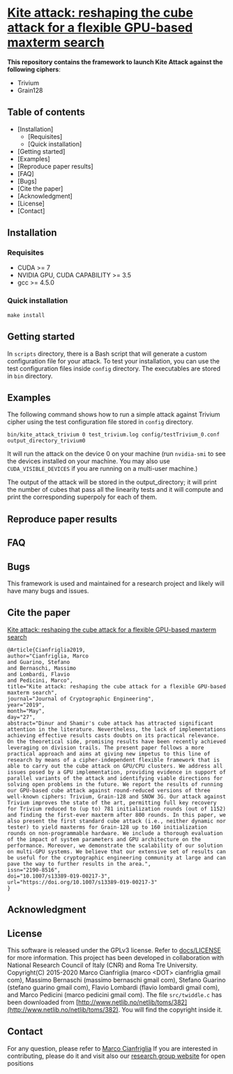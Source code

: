 # [Kite attack: reshaping the cube attack for a flexible GPU-based maxterm search](https://doi.org/10.1007/s13389-019-00217-3)

**This repository contains the framework to launch Kite Attack against the following ciphers**:
 - Trivium
 - Grain128

## Table of contents
- [Installation]
    * [Requisites]
    * [Quick installation]
- [Getting started]
- [Examples]
- [Reproduce paper results]
- [FAQ]
- [Bugs]
- [Cite the paper]
- [Acknowledgment]
- [License]
- [Contact]

## Installation

### Requisites
- CUDA >= 7
- NVIDIA GPU, CUDA CAPABILITY >= 3.5
- gcc >= 4.5.0

### Quick installation
```make install```

## Getting started
In ```scripts``` directory, there is a Bash script that will generate a custom configuration file for your attack.
To test your installation, you can use the test configuration files inside ```config``` directory.
The executables are stored in ```bin``` directory.
## Examples
The following command shows how to run a simple attack against Trivium cipher using the test configuration file stored in ```config``` directory.

```bin/kite_attack_trivium 0 test_trivium.log config/testTrivium_0.conf output_directory_trivium0 ```

It will run the attack on the device 0 on your machine (run ```nvidia-smi``` to see the devices installed on your machine. You may also use ```CUDA_VISIBLE_DEVICES``` if you are running on a multi-user machine.) 

The output of the attack will be stored in the output_directory; it will print the number of cubes that pass all the linearity tests and it will compute and print the corresponding superpoly for each of them.
## Reproduce paper results

## FAQ

## Bugs
This framework is used and maintained for a research project and likely will have many bugs and issues.


## Cite the paper
[Kite attack: reshaping the cube attack for a flexible GPU-based maxterm search](https://doi.org/10.1007/s13389-019-00217-3)
```
@Article{Cianfriglia2019,
author="Cianfriglia, Marco
and Guarino, Stefano
and Bernaschi, Massimo
and Lombardi, Flavio
and Pedicini, Marco",
title="Kite attack: reshaping the cube attack for a flexible GPU-based maxterm search",
journal="Journal of Cryptographic Engineering",
year="2019",
month="May",
day="27",
abstract="Dinur and Shamir's cube attack has attracted significant attention in the literature. Nevertheless, the lack of implementations achieving effective results casts doubts on its practical relevance. On the theoretical side, promising results have been recently achieved leveraging on division trails. The present paper follows a more practical approach and aims at giving new impetus to this line of research by means of a cipher-independent flexible framework that is able to carry out the cube attack on GPU/CPU clusters. We address all issues posed by a GPU implementation, providing evidence in support of parallel variants of the attack and identifying viable directions for solving open problems in the future. We report the results of running our GPU-based cube attack against round-reduced versions of three well-known ciphers: Trivium, Grain-128 and SNOW 3G. Our attack against Trivium improves the state of the art, permitting full key recovery for Trivium reduced to (up to) 781 initialization rounds (out of 1152) and finding the first-ever maxterm after 800 rounds. In this paper, we also present the first standard cube attack (i.e., neither dynamic nor tester) to yield maxterms for Grain-128 up to 160 initialization rounds on non-programmable hardware. We include a thorough evaluation of the impact of system parameters and GPU architecture on the performance. Moreover, we demonstrate the scalability of our solution on multi-GPU systems. We believe that our extensive set of results can be useful for the cryptographic engineering community at large and can pave the way to further results in the area.",
issn="2190-8516",
doi="10.1007/s13389-019-00217-3",
url="https://doi.org/10.1007/s13389-019-00217-3"
}                                  
```

## Acknowledgment

## License
This software is released under the GPLv3 license.
Refer to [docs/LICENSE](docs/LICENSE) for more information.
This project has been developed in collaboration with National Research Council of Italy (CNR) and Roma Tre University.
Copyright(C) 2015-2020 Marco Cianfriglia (marco \<DOT\> cianfriglia <AT> gmail <DOT> com), Massimo Bernaschi (massimo <DOT> bernaschi <AT> gmail <DOT> com),
Stefano Guarino (stefano <DOT> guarino <AT> gmail <DOT> com), Flavio Lombardi (flavio <DOT> lombardi <AT> gmail <DOT> com), and Marco Pedicini (marco <DOT> pedicini <AT> gmail <DOT> com).
The file ```src/twiddle.c``` has been downloaded from [http://www.netlib.no/netlib/toms/382](http://www.netlib.no/netlib/toms/382). You will 
find the copyright inside it.
## Contact
For any question, please refer to [Marco Cianfriglia](mailto:marco<DOT>cianfriglia<AT>gmail<DOT>com)
If you are interested in contributing, please do it and visit also our [research group website](https://www.cranic.it) for open positions
